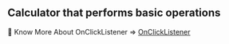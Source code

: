## Calculator that performs basic operations 

💠 Know More About OnClickListener =>  [OnClickListener](https://developer.android.com/reference/android/view/View.OnClickListener)
